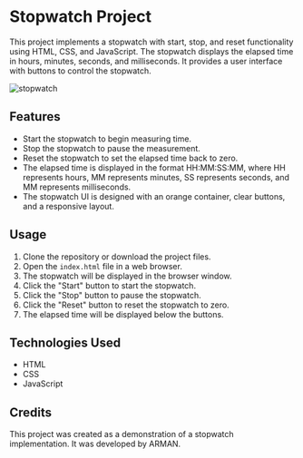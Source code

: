 # Stopwatch Project

This project implements a stopwatch with start, stop, and reset functionality using HTML, CSS, and JavaScript. The stopwatch displays the elapsed time in hours, minutes, seconds, and milliseconds. It provides a user interface with buttons to control the stopwatch.
 
![stopwatch](https://github.com/arman229/practics3/assets/115856806/b86f7a05-3ed0-40f2-9c5c-c5997fc48de2)
## Features

- Start the stopwatch to begin measuring time.
- Stop the stopwatch to pause the measurement.
- Reset the stopwatch to set the elapsed time back to zero.
- The elapsed time is displayed in the format HH:MM:SS:MM, where HH represents hours, MM represents minutes, SS represents seconds, and MM represents milliseconds.
- The stopwatch UI is designed with an orange container, clear buttons, and a responsive layout.

## Usage

1. Clone the repository or download the project files.
2. Open the `index.html` file in a web browser.
3. The stopwatch will be displayed in the browser window.
4. Click the "Start" button to start the stopwatch.
5. Click the "Stop" button to pause the stopwatch.
6. Click the "Reset" button to reset the stopwatch to zero.
7. The elapsed time will be displayed below the buttons.

## Technologies Used

- HTML
- CSS
- JavaScript

## Credits

This project was created as a demonstration of a stopwatch implementation. It was developed by ARMAN.
